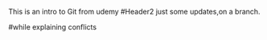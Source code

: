 This is an intro to Git from udemy
#Header2
just some updates,on a branch.

#while explaining conflicts 
